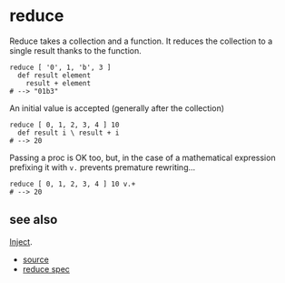 
# reduce

Reduce takes a collection and a function. It reduces the collection
to a single result thanks to the function.

```
reduce [ '0', 1, 'b', 3 ]
  def result element
    result + element
# --> "01b3"
```

An initial value is accepted (generally after the collection)

```
reduce [ 0, 1, 2, 3, 4 ] 10
  def result i \ result + i
# --> 20
```

Passing a proc is OK too, but, in the case of a mathematical expression
prefixing it with `v.` prevents premature rewriting...

```
reduce [ 0, 1, 2, 3, 4 ] 10 v.+
# --> 20
```

## see also

[Inject](inject.md).


* [source](https://github.com/floraison/flor/tree/master/lib/flor/pcore/reduce.rb)
* [reduce spec](https://github.com/floraison/flor/tree/master/spec/pcore/reduce_spec.rb)

